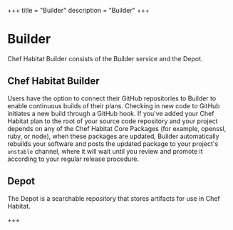 +++
title = "Builder"
description = "Builder"
+++

# <a name="glossary-builder" id="glossary-builder" data-magellan-target="glossary-builder" type="anchor">Builder</a>

Chef Habitat Builder consists of the Builder service and the Depot.

## Chef Habitat Builder

Users have the option to connect their GitHub repositories to Builder to enable continuous builds of their plans. Checking in new code to GitHub initiates a new build through a GitHub hook. If you've added your Chef Habitat plan to the root of your source code repository and your project depends on any of the Chef Habitat Core Packages (for example, openssl, ruby, or node), when these packages are updated, Builder automatically rebuilds your software and posts the updated package to your project's `unstable` channel, where it will wait until you review and promote it according to your regular release procedure.

## Depot

The Depot is a searchable repository that stores artifacts for use in Chef Habitat.

+++
